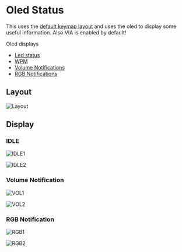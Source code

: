 # Oled Status 

This uses the [default keymap layout](#layout) and uses the oled to display some useful information. Also VIA is enabled by default! 

Oled displays
 * [Led status](#idle)
 * [WPM](#idle)
 * [Volume Notifications](#volume-notification)
 * [RGB Notifications](#rgb-notification)


## Layout
![Layout](https://i.imgur.com/XtxdHRH.png)

## Display 
### IDLE
![IDLE1](https://i.imgur.com/OzS3l6J.png)
  
![IDLE2](https://i.imgur.com/KG03xkV.png)

### Volume Notification
![VOL1](https://i.imgur.com/ZEMeme9.png)
  
![VOL2](https://i.imgur.com/fQ14uhM.png)

### RGB Notification
![RGB1](https://i.imgur.com/ILCMudA.png)
  
![RGB2](https://i.imgur.com/V5v6PVq.png)
